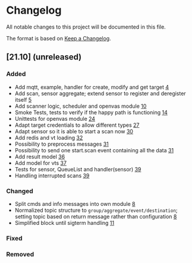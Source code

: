 # Changelog

All notable changes to this project will be documented in this file.

The format is based on [Keep a Changelog](https://keepachangelog.com/en/1.0.0/).

## [21.10] (unreleased)

### Added
- Add mqtt, example, handler for create, modify and get target [4](https://github.com/greenbone/eulabeia/pull/4)
- Add scan, sensor aggregate; extend sensor to register and deregister itself [5](https://github.com/greenbone/eulabeia/pull/5)
- Add scanner logic, scheduler and openvas module [10](https://github.com/greenbone/eulabeia/pull/10)
- Smoke Tests, tests to verify if the happy path is functioning [14](https://github.com/greenbone/eulabeia/pull/14)
- Unittests for openvas module [24](https://github.com/greenbone/eulabeia/pull/24)
- Adapt target credentials to allow different types [27](https://github.com/greenbone/eulabeia/pull/27)
- Adapt sensor so it is able to start a scan now [30](https://github.com/greenbone/eulabeia/pull/30)
- Add redis and vt loading [32](https://github.com/greenbone/eulabeia/pull/32)
- Possibility to preprocess messages [31](https://github.com/greenbone/eulabeia/pull/31)
- Possibility to send one start.scan event containing all the data [31](https://github.com/greenbone/eulabeia/pull/31)
- Add result model [36](https://github.com/greenbone/eulabeia/pull/36)
- Add model for vts [37](https://github.com/greenbone/eulabeia/pull/37)
- Tests for sensor, QueueList and handler(sensor) [39](https://github.com/greenbone/eulabeia/pull/39)
- Handling interrupted scans [39](https://github.com/greenbone/eulabeia/pull/39)

### Changed
- Split cmds and info messages into own module [8](https://github.com/greenbone/eulabeia/pull/8)
- Normalized topic structure to `group/aggregate/event/destination`; setting topic based on return message rather than configuration [8](https://github.com/greenbone/eulabeia/pull/8)
- Simplified block until sigterm handling [11](https://github.com/greenbone/eulabeia/pull/11)
### Fixed
### Removed
